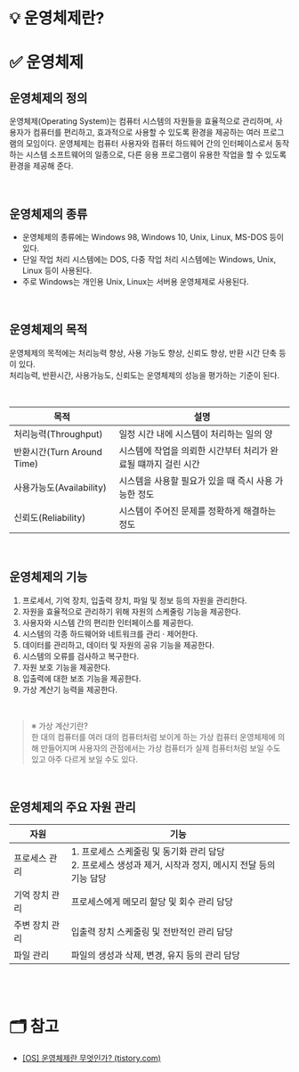 # 💡 운영체제란?

# ✅ 운영체제
## 운영체제의 정의
운영체제(Operating System)는 컴퓨터 시스템의 자원들을 효율적으로 관리하며, 사용자가 컴퓨터를 편리하고, 효과적으로 사용할 수 있도록 환경을 제공하는 여러 프로그램의 모임이다. 운영체제는 컴퓨터 사용자와 컴퓨터 하드웨어 간의 인터페이스로서 동작하는 시스템 소프트웨어의 일종으로, 다른 응용 프로그램이 유용한 작업을 할 수 있도록 환경을 제공해 준다.

<br/>

## 운영체제의 종류
- 운영체제의 종류에는 Windows 98, Windows 10, Unix, Linux, MS-DOS 등이 있다.
- 단일 작업 처리 시스템에는 DOS, 다중 작업 처리 시스템에는 Windows, Unix, Linux 등이 사용된다.
- 주로 Windows는 개인용 Unix, Linux는 서버용 운영체제로 사용된다.

<br/>

## 운영체제의 목적
운영체제의 목적에는 처리능력 향상, 사용 가능도 향상, 신뢰도 향상, 반환 시간 단축 등이 있다.  
처리능력, 반환시간, 사용가능도, 신뢰도는 운영체제의 성능을 평가하는 기준이 된다.

<br/>

| 목적 | 설명 |
| --- | --- |
| 처리능력(Throughput) | 일정 시간 내에 시스템이 처리하는 일의 양 |
| 반환시간(Turn Around Time) | 시스템에 작업을 의뢰한 시간부터 처리가 완료될 떄까지 걸린 시간 |
| 사용가능도(Availability) | 시스템을 사용할 필요가 있을 때 즉시 사용 가능한 정도 |
| 신뢰도(Reliability) | 시스템이 주어진 문제를 정확하게 해결하는 정도 |

<br/>

## 운영체제의 기능
1. 프로세서, 기억 장치, 입출력 장치, 파일 및 정보 등의 자원을 관리한다.
2. 자원을 효율적으로 관리하기 위해 자원의 스케줄링 기능을 제공한다.
3. 사용자와 시스템 간의 편리한 인터페이스를 제공한다.
4. 시스템의 각종 하드웨어와 네트워크를 관리 · 제어한다.
5. 데이터를 관리하고, 데이터 및 자원의 공유 기능을 제공한다.
6. 시스템의 오류를 검사하고 복구한다.
7. 자원 보호 기능을 제공한다.
8. 입출력에 대한 보조 기능을 제공한다.
9. 가상 계산기 능력을 제공한다.

<br/>

> ※ 가상 계산기란?  
한 대의 컴퓨터를 여러 대의 컴퓨터처럼 보이게 하는 가상 컴퓨터 운영체제에 의해 만들어지며 사용자의 관점에서는 가상 컴퓨터가 실제 컴퓨터처럼 보일 수도 있고 아주 다르게 보일 수도 있다.
> 

<br/>

## 운영체제의 주요 자원 관리
| 자원 | 기능 |
| --- | --- |
| 프로세스 관리 | 1. 프로세스 스케줄링 및 동기화 관리 담당 <br/> 2. 프로세스 생성과 제거, 시작과 정지, 메시지 전달 등의 기능 담당 |
| 기억 장치 관리 | 프로세스에게 메모리 할당 및 회수 관리 담당 |
| 주변 장치 관리 | 입출력 장치 스케줄링 및 전반적인 관리 담당 |
| 파일 관리 | 파일의 생성과 삭제, 변경, 유지 등의 관리 담당 |

<br/>
<br/>

# 🗂 참고

- [[OS] 운영체제란 무엇인가? (tistory.com)](https://coding-factory.tistory.com/300)
